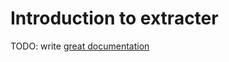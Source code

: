 # Introduction to extracter

TODO: write [great documentation](http://jacobian.org/writing/great-documentation/what-to-write/)

